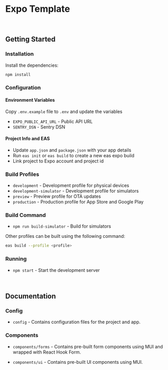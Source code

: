 # Expo Template

<br>

## Getting Started

### Installation

Install the dependencies:

```bash
npm install
```

### Configuration

#### Environment Variables

Copy `.env.example` file to `.env` and update the variables

-   `EXPO_PUBLIC_API_URL` - Public API URL
-   `SENTRY_DSN` - Sentry DSN

#### Project Info and EAS

-   Update `app.json` and `package.json` with your app details
-   Run `eas init` or `eas build` to create a new eas expo build
-   Link project to Expo account and project id

### Build Profiles

-   `development` - Development profile for physical devices
-   `development-simulator` - Development profile for simulators
-   `preview` - Preview profile for OTA updates
-   `production` - Production profile for App Store and Google Play

### Build Command

-   `npm run build-simulator` - Build for simulators

Other profiles can be built using the following command:

```bash
eas build --profile <profile>
```

### Running

-   `npm start` - Start the development server

<br/>

## Documentation

### Config

-   `config` - Contains configuration files for the project and app.

### Components

-   `components/forms` - Contains pre-built form components using MUI and wrapped with React Hook Form.

-   `components/ui` - Contains pre-built UI components using MUI.
